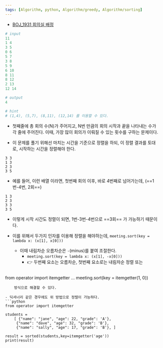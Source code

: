 ```yaml
---
tags: [Algorithm, python, Algorithm/greedy, Algorithm/sorting]
---
```


- [BOJ_1931 회의실 배정](https://www.acmicpc.net/problem/1931)

```python
# input
11
1 4
3 5
0 6
5 7
3 8
5 9
6 10
8 11
8 12
2 13
12 14

# output
4

# hint
# (1,4), (5,7), (8,11), (12,14) 를 이용할 수 있다.

```

- 첫째줄에 총 회의 수(N)가 주어지고, N번 만큼의 회의 시작과 끝을 나타내는 수가 각 줄에 주어진다. 이때, 가장 많이 회의가 이뤄질 수 있는 횟수를 구하는 문제이다.  

- 이 문제를 풀기 위해선 마치는 시간을 기준으로 정렬을 하되, 이 정렬 결과를 토대로, 시작하는 시간을 정렬해야 한다. 

```
3 3
1 3 
2 3
3 5 
```

- 예를 들어, 이런 배열 이라면, 첫번째 회의 이후, 바로 4번째로 넘어가는데, (==1번-4번, 2회==)

```
1 3
2 3 
3 3
3 5 
```

- 이렇게 시작 시간도 정렬이 되면, 1번-3번-4번으로 ==3회== 가 가능하기 때문이다. 

- 이를 위해서 두가지 인자를 이용해 정렬을 해야하는데, 
	`meeting.sort(key = lambda x: (x[1], x[0]))` 
	- 이때 내림차순 오름차순은 `-`(minus)를 붙여 조절한다.
		- `meeting.sort(key = lambda x: (x[1], -x[0]))` 
		- 👉 두번째 요소는 오름차순, 첫번째 요소로는 내림차순 정렬
	또는 
	```python
from operator import itemgetter
...
meeting.sort(key = itemgetter(1, 0))
```
	방식으로 해결할 수 있다. 

- 딕셔너리 같은 경우에도 위 방법으로 정렬이 가능하다.
```python
from operator import itemgetter 

students = 
	[ {"name": "jane", "age": 22, "grade": 'A'}, 
	 {"name": "dave", "age": 32, "grade": 'B'}, 
	 {"name": "sally", "age": 17, "grade": 'B'}, ] 

result = sorted(students,key=itemgetter('age'))
print(result)

```

